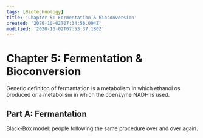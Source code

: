 ```yaml
---
tags: [Biotechnology]
title: 'Chapter 5: Fermentation & Bioconversion'
created: '2020-10-02T07:34:56.094Z'
modified: '2020-10-02T07:53:37.180Z'
---
```


# Chapter 5: Fermentation & Bioconversion

Generic definiton of fermantation is a metabolism in which ethanol os produced or a metabolism in which the coenzyme NADH is used.


## Part A: Fermantation

Black-Box model: people following the same procedure over and over again.

